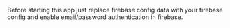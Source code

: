 Before starting this app just replace firebase config data with your firebase config and enable email/password authentication in firebase.
